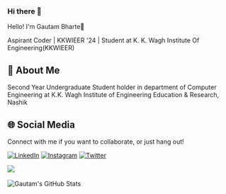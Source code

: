 ### Hi there 👋


Hello! I'm Gautam Bharte👋

Aspirant Coder | KKWIEER '24 | Student at K. K. Wagh Institute Of Engineering(KKWIEER)


## 🚀 About Me
Second Year Undergraduate Student holder in department of
Computer Engineering at K.K. Wagh Institute of Engineering
Education & Research, Nashik


## 🌐 Social Media
Connect with me if you want to collaborate, or just hang out!

[![LinkedIn](https://img.shields.io/badge/linkedin-%230077B5.svg?style=for-the-badge&logo=linkedin&logoColor=white)](https://www.linkedin.com/in/gautam-bharte-1a3649200/)
[![Instagram](https://img.shields.io/badge/Instagram-E4405F?style=for-the-badge&logo=instagram&logoColor=white)](https://www.instagram.com/gautam_bharte_07/)
[![Twitter](https://img.shields.io/badge/Twitter-1DA1F2?style=for-the-badge&logo=twitter&logoColor=white)](https://twitter.com/BharteGautam)


<img align="center" src="https://github-readme-stats.vercel.app/api/top-langs/?username=GautamBharte&hide=css,tex&title_color=FF5733&text_color=c9cacc&icon_color=2bbc8a&bg_color=1d1f21&langs_count=5" />
<br>
<br>
<img align="center" src="https://github-readme-stats.vercel.app/api?username=GautamBharte&show_icons=true&line_height=27&count_private=true&title_color=ffffff&text_color=c9cacc&icon_color=2bbc8a&bg_color=1d1f21" alt="Gautam's GitHub Stats" />

